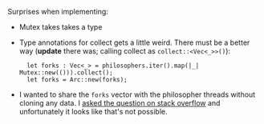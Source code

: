 Surprises when implementing:

- Mutex takes takes a type
- Type annotations for collect gets a little weird. There must be a better way (**update** there was; calling collect as `collect::<Vec<_>>()`):

        let forks : Vec<_> = philosophers.iter().map(|_| Mutex::new(())).collect();
        let forks = Arc::new(forks);

- I wanted to share the `forks` vector with the philosopher threads without cloning
  any data. I [asked the question on stack overflow](http://stackoverflow.com/questions/30795600/is-it-possible-to-share-data-with-threads-without-any-cloning)
  and unfortunately it looks like that's not possible.

